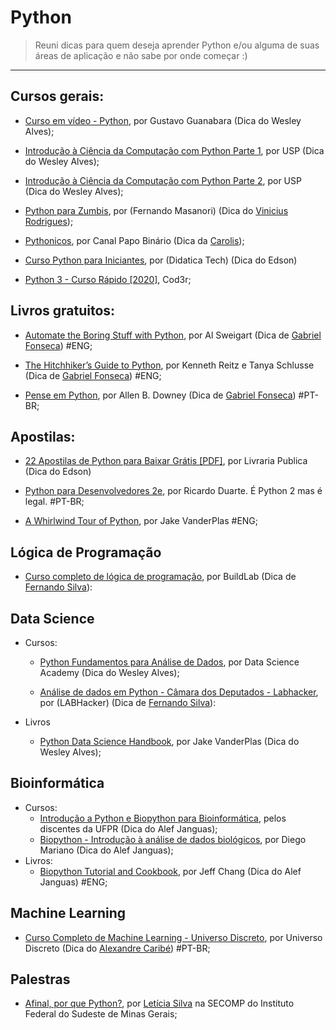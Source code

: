  # Python

> Reuni dicas para quem deseja aprender Python e/ou alguma de suas áreas de aplicação e não sabe por onde começar :)

---
## Cursos gerais:

- [Curso em vídeo - Python](https://www.youtube.com/playlist?list=PLvE-ZAFRgX8hnECDn1v9HNTI71veL3oW0), por Gustavo Guanabara (Dica do Wesley Alves);
    
- [Introdução à Ciência da Computação com Python Parte 1](https://www.coursera.org/learn/ciencia-computacao-python-conceitos), por USP (Dica do Wesley Alves);
  
- [Introdução à Ciência da Computação com Python Parte 2](https://www.coursera.org/learn/ciencia-computacao-python-conceitos-2), por USP (Dica do Wesley Alves);  

- [Python para Zumbis](https://www.youtube.com/watch?v=YO58tXerKDc&list=PLUukMN0DTKCtbzhbYe2jdF4cr8MOWClXc), por (Fernando Masanori) (Dica do [Vinicius Rodrigues](https://twitter.com/suburbanizar));
  
- [Pythonicos](https://www.youtube.com/watch?v=esW-3ZfatyM&list=PLIfZMtpPYFP4seAqp3K96-PPVFCgX6Zlg&ab_channel=PapoBin%C3%A1rio), por Canal Papo Binário (Dica da [Carolis](https://twitter.com/caroliscaroles));

- [Curso Python para Iniciantes](https://www.youtube.com/playlist?list=PLyqOvdQmGdTSEPnO0DKgHlkXb8x3cyglD), por (Didatica Tech) (Dica do Edson)

- [Python 3 - Curso Rápido [2020]](https://www.cod3r.com.br/courses/python-3-curso-rapido), Cod3r;

## Livros gratuitos:
- [Automate the Boring Stuff with Python](https://automatetheboringstuff.com/), por Al Sweigart (Dica de [Gabriel Fonseca](https://github.com/gabriel19913)) #ENG;

- [The Hitchhiker’s Guide to Python](https://docs.python-guide.org/), por Kenneth Reitz e Tanya Schlusse (Dica de [Gabriel Fonseca](https://github.com/gabriel19913)) #ENG;

- [Pense em Python](https://penseallen.github.io/PensePython2e/), por Allen B. Downey (Dica de [Gabriel Fonseca](https://github.com/gabriel19913)) #PT-BR;

## Apostilas:

- [22 Apostilas de Python para Baixar Grátis [PDF]](https://livrariapublica.com.br/22-apostilas-de-python-para-baixar-gratis-pdf/), por Livraria Publica (Dica do Edson)

- [Python para Desenvolvedores 2e](https://jakevdp.github.io/WhirlwindTourOfPython/), por Ricardo Duarte. É Python 2 mas é legal. #PT-BR;

- [A Whirlwind Tour of Python](https://jakevdp.github.io/WhirlwindTourOfPython/), por Jake VanderPlas  #ENG;


## Lógica de Programação

- [Curso completo de lógica de programação](https://buildlab.com.br/aprenda-a-programar/), por BuildLab (Dica de [Fernando Silva](https://twitter.com/fernandomigas)): 


## Data Science

- Cursos:
   - [Python Fundamentos para Análise de Dados](https://www.datascienceacademy.com.br/course?courseid=python-fundamentos), por Data Science Academy (Dica do Wesley Alves);  
   
   - [Análise de dados em Python - Câmara dos Deputados - Labhacker](https://www.youtube.com/playlist?list=PLqiFjCF_dtcymXtdjwAP4s7tRoW4CYwnH), por (LABHacker) (Dica de [Fernando Silva](https://twitter.com/fernandomigas)):
    
- Livros
   - [Python Data Science Handbook](https://github.com/jakevdp/PythonDataScienceHandbook), por Jake VanderPlas (Dica do Wesley Alves);  
   
## Bioinformática

- Cursos:
  - [Introdução a Python e Biopython para Bioinformática](https://www.youtube.com/watch?v=AI_B0Q2I-oM&list=PL-F08sZPKH8FAx9SxR_aE21XGExvuD89H), pelos discentes da UFPR (Dica do Alef Janguas);
  - [Biopython - Introdução à análise de dados biológicos](https://www.youtube.com/watch?v=AI_B0Q2I-oM&list=PL-F08sZPKH8FAx9SxR_aE21XGExvuD89H), por Diego Mariano (Dica do Alef Janguas);
- Livros:
  - [Biopython Tutorial and Cookbook](http://biopython.org/DIST/docs/tutorial/Tutorial.html), por Jeff Chang (Dica do Alef Janguas) #ENG;

## Machine Learning
   - [Curso Completo de Machine Learning - Universo Discreto](https://youtube.com/playlist?list=PL-t7zzWJWPtzhZtI-bWWHFtCfxtjmBdIW), por Universo Discreto (Dica do [Alexandre Caribé](https://github.com/AlexandreCaribe)) #PT-BR;  


## Palestras

- [Afinal, por que Python?](https://www.youtube.com/watch?v=MyDn7NY3BTM), por [Letícia Silva](twitter.com/dii_lua) na SECOMP do Instituto Federal do Sudeste de Minas Gerais;
